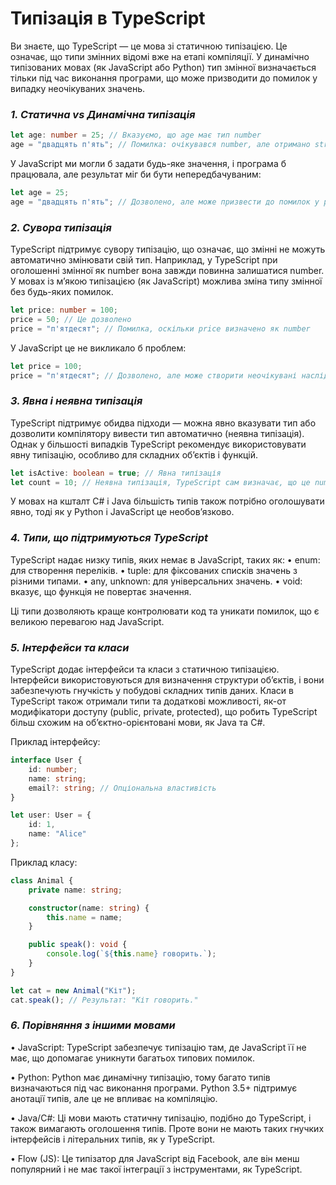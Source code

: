 # **Типізація в TypeScript**

Ви знаєте, що TypeScript — це мова зі статичною типізацією. Це означає, що типи змінних відомі вже
на етапі компіляції. У динамічно типізованих мовах (як JavaScript або Python) тип змінної
визначається тільки під час виконання програми, що може призводити до помилок у випадку неочікуваних значень.

### **_1. Статична vs Динамічна типізація_**
```ts
let age: number = 25; // Вказуємо, що age має тип number
age = "двадцять п'ять"; // Помилка: очікувався number, але отримано string
```
У JavaScript ми могли б задати будь-яке значення, і програма б працювала, але результат міг би бути непередбачуваним:
```js
let age = 25;
age = "двадцять п'ять"; // Дозволено, але може призвести до помилок у розрахунках
```

### **_2. Сувора типізація_**
TypeScript підтримує сувору типізацію, що означає, що змінні не можуть автоматично змінювати свій тип.
Наприклад, у TypeScript при оголошенні змінної як number вона завжди повинна залишатися number.
У мовах із м’якою типізацією (як JavaScript) можлива зміна типу змінної без будь-яких помилок.
```ts
let price: number = 100;
price = 50; // Це дозволено
price = "п'ятдесят"; // Помилка, оскільки price визначено як number
```
У JavaScript це не викликало б проблем:
```js
let price = 100;
price = "п'ятдесят"; // Дозволено, але може створити неочікувані наслідки
```

### **_3. Явна і неявна типізація_**
TypeScript підтримує обидва підходи — можна явно вказувати тип або дозволити компілятору
вивести тип автоматично (неявна типізація). Однак у більшості випадків TypeScript рекомендує
використовувати явну типізацію, особливо для складних об’єктів і функцій.
```ts
let isActive: boolean = true; // Явна типізація
let count = 10; // Неявна типізація, TypeScript сам визначає, що це number
```
У мовах на кшталт C# і Java більшість типів також потрібно оголошувати явно,
тоді як у Python і JavaScript це необов’язково.

### **_4. Типи, що підтримуються TypeScript_**
TypeScript надає низку типів, яких немає в JavaScript, таких як:
•	enum: для створення переліків.
•	tuple: для фіксованих списків значень з різними типами.
•	any, unknown: для універсальних значень.
•	void: вказує, що функція не повертає значення.

Ці типи дозволяють краще контролювати код та уникати помилок, що є великою перевагою над JavaScript.

### **_5. Інтерфейси та класи_**
TypeScript додає інтерфейси та класи з статичною типізацією.
Інтерфейси використовуються для визначення структури об’єктів, і вони забезпечують гнучкість
у побудові складних типів даних. Класи в TypeScript також отримали типи та додаткові можливості,
як-от модифікатори доступу (public, private, protected), що робить TypeScript більш схожим на
об’єктно-орієнтовані мови, як Java та C#.

Приклад інтерфейсу:
```ts
interface User {
    id: number;
    name: string;
    email?: string; // Опціональна властивість
}

let user: User = {
    id: 1,
    name: "Alice"
};
```

Приклад класу:
```ts
class Animal {
    private name: string;

    constructor(name: string) {
        this.name = name;
    }

    public speak(): void {
        console.log(`${this.name} говорить.`);
    }
}

let cat = new Animal("Кіт");
cat.speak(); // Результат: "Кіт говорить."
```

### **_6. Порівняння з іншими мовами_**

•	JavaScript:
TypeScript забезпечує типізацію там, де JavaScript її не має, що допомагає уникнути багатьох типових помилок.

•	Python:
Python має динамічну типізацію, тому багато типів визначаються під час виконання програми.
Python 3.5+ підтримує анотації типів, але це не впливає на компіляцію.

•	Java/C#:
Ці мови мають статичну типізацію, подібно до TypeScript, і також вимагають оголошення типів.
Проте вони не мають таких гнучких інтерфейсів і літеральних типів, як у TypeScript.

•	Flow (JS):
Це типізатор для JavaScript від Facebook, але він менш популярний і не має такої інтеграції з
інструментами, як TypeScript.


